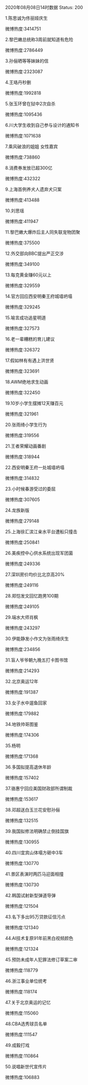 2020年08月08日14时数据
Status: 200

1.陈思诚为佟丽娅庆生

微博热度:3414751

2.黎巴嫩总统称3周前就知道有危险

微博热度:2786449

3.孙俪晒等等妹妹的信

微博热度:2323087

4.王珞丹秒删

微博热度:1992818

5.张玉环曾在狱中2次自杀

微博热度:1095436

6.川大学生收到自己参与设计的通知书

微博热度:1071638

7.乘风破浪的姐姐 女性嘉宾

微博热度:738860

8.消费券发放已超300亿

微博热度:432322

9.上海首例养犬人遗弃犬只案

微博热度:413488

10.刘思瑶

微博热度:411947

11.黎巴嫩大爆炸后主人同失联宠物团聚

微博热度:375500

12.外交部向BBC提出严正交涉

微博热度:349100

13.每克黄金赚60元以上

微博热度:329559

14.官方回应西安明秦王府城墙坍塌

微博热度:329245

15.喻言成功追星明道

微博热度:327573

16.老一辈糟糕的育儿建议

微博热度:326372

17.假如林有有遇上洪世贤

微博热度:323691

18.AWM绝地求生动画

微博热度:322450

19.10岁小学生摆摊12天赚百元

微博热度:321961

20.张雨绮小学生行为

微博热度:319556

21.王者荣耀动画番剧

微博热度:318944

22.西安明秦王府一处城墙坍塌

微博热度:314832

23.小时候春游受过的委屈

微博热度:307605

24.龙族新版

微博热度:279148

25.上海徐汇滨江亲水平台遭船只撞击

微博热度:250841

26.美疾控中心供水系统出现军团菌

微博热度:249336

27.深圳房价均价比北京高20%

微博热度:249116

28.郑恺发文回忆跑男100期

微博热度:249105

29.端水大师肖枫

微博热度:243297

30.伊能静发小作文为张雨绮庆生

微博热度:234856

31.盲人爷爷朝九晚五打卡图书馆

微博热度:214293

32.北京奥运12年

微博热度:191387

33.女子水中遛鱼回家

微博热度:179882

34.地铁帅哥图鉴

微博热度:174306

35.杨明

微博热度:171368

36.多国拟提高退休年龄

微博热度:157402

37.骆惠宁回应美国财政部所谓制裁

微博热度:153617

38.邓超送白玉兰花安慰孙俪

微博热度:132515

39.我国拟修法明确禁止倒挂国旗

微博热度:130955

40.四川宜宾山体塌方砸中3车

微博热度:130770

41.景区表演时两匹马迎面相撞

微博热度:130730

42.韩国试射新型弹道导弹

微博热度:121504

43.名下多出95万贷款征信污点

微博热度:121340

44.AI技术复原91年前黑白视频颜色

微博热度:121324

45.预防未成年人犯罪法修订草案二审

微博热度:118779

46.浙江事业单位统考

微博热度:118174

47.关于北京奥运的记忆

微博热度:115060

48.CBA选秀球员名单

微博热度:111547

49.成毅打戏

微博热度:110864

50.说唱新世代宣传片

微博热度:106883

